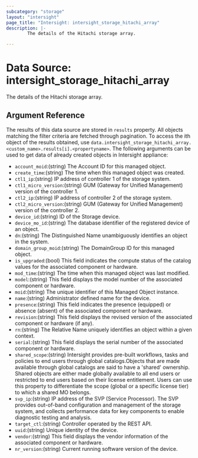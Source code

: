 ```yaml
---
subcategory: "storage"
layout: "intersight"
page_title: "Intersight: intersight_storage_hitachi_array"
description: |-
        The details of the Hitachi storage array.

---
```


# Data Source: intersight_storage_hitachi_array
The details of the Hitachi storage array.
## Argument Reference
The results of this data source are stored in `results` property.
All objects matching the filter criteria are fetched through pagination.
To access the ith object of the results obtained, use `data.intersight_storage_hitachi_array.<custom_name>.results[i].<propertyname>`.
The following arguments can be used to get data of already created objects in Intersight appliance:
* `account_moid`:(string) The Account ID for this managed object. 
* `create_time`:(string) The time when this managed object was created. 
* `ctl1_ip`:(string) IP address of controller 1 of the storage system. 
* `ctl1_micro_version`:(string) GUM (Gateway for Unified Management) version of the controller 1. 
* `ctl2_ip`:(string) IP address of controller 2 of the storage system. 
* `ctl2_micro_version`:(string) GUM (Gateway for Unified Management) version of the controller 2. 
* `device_id`:(string) ID of the Storage device. 
* `device_mo_id`:(string) The database identifier of the registered device of an object. 
* `dn`:(string) The Distinguished Name unambiguously identifies an object in the system. 
* `domain_group_moid`:(string) The DomainGroup ID for this managed object. 
* `is_upgraded`:(bool) This field indicates the compute status of the catalog values for the associated component or hardware. 
* `mod_time`:(string) The time when this managed object was last modified. 
* `model`:(string) This field displays the model number of the associated component or hardware. 
* `moid`:(string) The unique identifier of this Managed Object instance. 
* `name`:(string) Administrator defined name for the device. 
* `presence`:(string) This field indicates the presence (equipped) or absence (absent) of the associated component or hardware. 
* `revision`:(string) This field displays the revised version of the associated component or hardware (if any). 
* `rn`:(string) The Relative Name uniquely identifies an object within a given context. 
* `serial`:(string) This field displays the serial number of the associated component or hardware. 
* `shared_scope`:(string) Intersight provides pre-built workflows, tasks and policies to end users through global catalogs.Objects that are made available through global catalogs are said to have a 'shared' ownership. Shared objects are either made globally available to all end users or restricted to end users based on their license entitlement. Users can use this property to differentiate the scope (global or a specific license tier) to which a shared MO belongs. 
* `svp_ip`:(string) IP address of the SVP (Service Processor). The SVP provides out-of-band configuration and management of the storage system, and collects performance data for key components to enable diagnostic testing and analysis. 
* `target_ctl`:(string) Controller operated by the REST API. 
* `uuid`:(string) Unique identity of the device. 
* `vendor`:(string) This field displays the vendor information of the associated component or hardware. 
* `nr_version`:(string) Current running software version of the device. 
 
